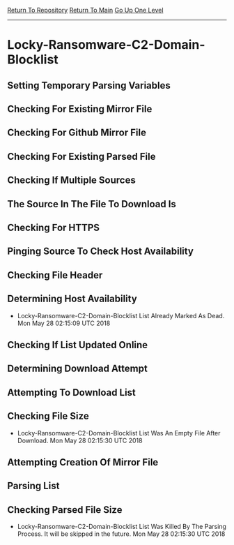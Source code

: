 [Return To Repository](https://github.com/deathbybandaid/piholeparser/)
[Return To Main](https://github.com/deathbybandaid/piholeparser/blob/master/RecentRunLogs/Mainlog.md)
[Go Up One Level](https://github.com/deathbybandaid/piholeparser/blob/master/RecentRunLogs/TopLevelScripts/30-Processing-External-Blacklists.md)
____________________________________
# Locky-Ransomware-C2-Domain-Blocklist
## Setting Temporary Parsing Variables
## Checking For Existing Mirror File
## Checking For Github Mirror File
## Checking For Existing Parsed File
## Checking If Multiple Sources
## The Source In The File To Download Is
## Checking For HTTPS
## Pinging Source To Check Host Availability
## Checking File Header
## Determining Host Availability
* Locky-Ransomware-C2-Domain-Blocklist List Already Marked As Dead. Mon May 28 02:15:09 UTC 2018
## Checking If List Updated Online
## Determining Download Attempt
## Attempting To Download List
## Checking File Size
* Locky-Ransomware-C2-Domain-Blocklist List Was An Empty File After Download. Mon May 28 02:15:30 UTC 2018
## Attempting Creation Of Mirror File
## Parsing List
## Checking Parsed File Size
* Locky-Ransomware-C2-Domain-Blocklist List Was Killed By The Parsing Process. It will be skipped in the future. Mon May 28 02:15:30 UTC 2018
